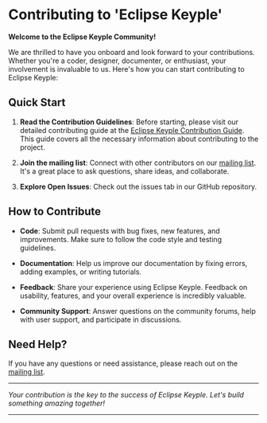 # Contributing to 'Eclipse Keyple'

**Welcome to the Eclipse Keyple Community!**

We are thrilled to have you onboard and look forward to your contributions. Whether you're a coder, designer,
documenter, or enthusiast, your involvement is invaluable to us. Here's how you can start contributing to Eclipse
Keyple:

## Quick Start

1. **Read the Contribution Guidelines**: Before starting, please visit our detailed contributing guide at the
[Eclipse Keyple Contribution Guide](https://keyple.org/community/contributing/).
This guide covers all the necessary information about contributing to the project.

2. **Join the mailing list**: Connect with other contributors on our
[mailing list](https://accounts.eclipse.org/mailing-list/keyple-dev/).
It's a great place to ask questions, share ideas, and collaborate.

3. **Explore Open Issues**: Check out the issues tab in our GitHub repository.

## How to Contribute

- **Code**: Submit pull requests with bug fixes, new features, and improvements. Make sure to follow the code style and
testing guidelines.

- **Documentation**: Help us improve our documentation by fixing errors, adding examples, or writing tutorials.

- **Feedback**: Share your experience using Eclipse Keyple. Feedback on usability, features, and your overall experience
is incredibly valuable.

- **Community Support**: Answer questions on the community forums, help with user support, and participate in
discussions.

## Need Help?

If you have any questions or need assistance, please reach out on the
[mailing list](https://accounts.eclipse.org/mailing-list/keyple-dev/).

---

_Your contribution is the key to the success of Eclipse Keyple. Let's build something amazing together!_

---
